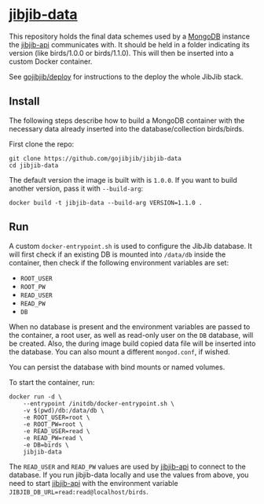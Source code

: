 # [jibjib-data](https://github.com/gojibjib/jibjib-data)

This repository holds the final data schemes used by a [MongoDB](https://mongodb.com) instance the [jibjib-api](https://github.com/gojibjib-jibjib-api) communicates with. It should be held in a folder indicating its version (like birds/1.0.0 or birds/1.1.0). This will then be inserted into a custom Docker container.

See [gojibjib/deploy](https://github.com/gojibjib/deploy) for instructions to the deploy the whole JibJib stack.

## Install

The following steps describe how to build a MongoDB container with the necessary data already inserted into the database/collection birds/birds.

First clone the repo:

```
git clone https://github.com/gojibjib/jibjib-data
cd jibjib-data
```

The default version the image is built with is `1.0.0`. If you want to build another version, pass it with `--build-arg`:

```
docker build -t jibjib-data --build-arg VERSION=1.1.0 .
```

## Run

A custom `docker-entrypoint.sh` is used to configure the JibJib database. It will first check if an existing DB is mounted into `/data/db` inside the container, then check if the following environment variables are set:

- `ROOT_USER`
- `ROOT_PW`
- `READ_USER`
- `READ_PW`
- `DB`

When no database is present and the environment variables are passed to the container, a root user, as well as read-only user on the `DB` database, will be created. Also, the during image build copied data file will be inserted into the database. You can also mount a different `mongod.conf`, if wished.

You can persist the database with bind mounts or named volumes.

To start the container, run:

```
docker run -d \
    --entrypoint /initdb/docker-entrypoint.sh \
    -v $(pwd)/db:/data/db \
    -e ROOT_USER=root \
    -e ROOT_PW=root \
    -e READ_USER=read \
    -e READ_PW=read \
    -e DB=birds \
    jibjib-data
```

The `READ_USER` and `READ_PW` values are used by [jibjib-api](https://github.com/gojibjib/jibjib-api) to connect to the database. If you run jibjib-data locally and use the values from above, you need to start [jibjib-api](https://github.com/gojibjib/jibjib-api) with the environment variable `JIBJIB_DB_URL=read:read@localhost/birds`.